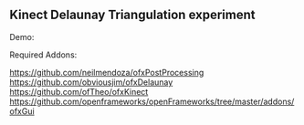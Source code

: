 Kinect Delaunay Triangulation experiment
----------------------------------------

Demo: 

Required Addons: 

https://github.com/neilmendoza/ofxPostProcessing
https://github.com/obviousjim/ofxDelaunay
https://github.com/ofTheo/ofxKinect
https://github.com/openframeworks/openFrameworks/tree/master/addons/ofxGui


